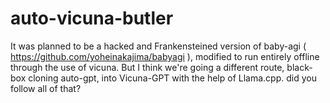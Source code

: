 # auto-vicuna-butler
It was planned to be a hacked and Frankensteined version of baby-agi ( https://github.com/yoheinakajima/babyagi ), modified to run entirely offline through the use of vicuna. But I think we're going a different route, black-box cloning auto-gpt, into Vicuna-GPT with the help of Llama.cpp. did you follow all of that?

